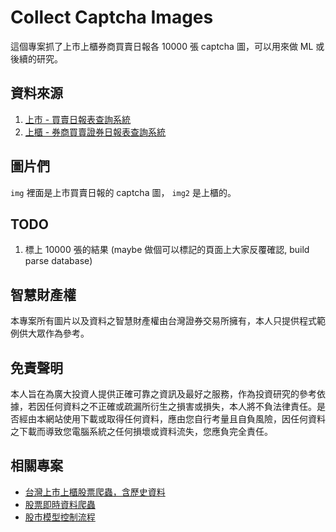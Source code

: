 # Collect Captcha Images

這個專案抓了上市上櫃券商買賣日報各 10000 張 captcha 圖，可以用來做 ML 或後續的研究。

## 資料來源

1. [上市 - 買賣日報表查詢系統](http://bsr.twse.com.tw/bshtm/)
2. [上櫃 - 券商買賣證券日報表查詢系統](http://www.tpex.org.tw/web/stock/aftertrading/broker_trading/brokerBS.php?l=zh-tw)

## 圖片們

`img` 裡面是上市買賣日報的 captcha 圖， `img2` 是上櫃的。

## TODO

1. 標上 10000 張的結果 (maybe 做個可以標記的頁面上大家反覆確認, build parse database)

## 智慧財產權

本專案所有圖片以及資料之智慧財產權由台灣證券交易所擁有，本人只提供程式範例供大眾作為參考。

## 免責聲明

本人旨在為廣大投資人提供正確可靠之資訊及最好之服務，作為投資研究的參考依據，若因任何資料之不正確或疏漏所衍生之損害或損失，本人將不負法律責任。是否經由本網站使用下載或取得任何資料，應由您自行考量且自負風險，因任何資料之下載而導致您電腦系統之任何損壞或資料流失，您應負完全責任。

## 相關專案

- [台灣上市上櫃股票爬蟲，含歷史資料](https://github.com/Asoul/tsec)
- [股票即時資料爬蟲](https://github.com/Asoul/tsrtc)
- [股市模型控制流程](https://github.com/Asoul/stockflow)